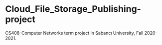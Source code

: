 # Cloud_File_Storage_Publishing-project
CS408-Computer Networks term project in Sabancı University, Fall 2020-2021.
